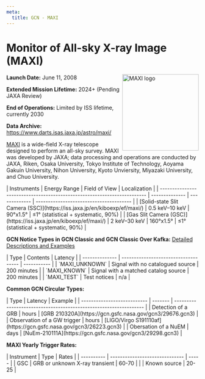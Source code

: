 ```yaml
---
meta:
  title: GCN - MAXI
---
```


# Monitor of All-sky X-ray Image (MAXI)

<img 
  src="/_static/img/maxi-logo.png"
  width="200"
  align="right"
  alt="MAXI logo"
  className="grid-col-6 mobile-lg:grid-col-4 tablet:grid-col-2 desktop:grid-col-3"
/>

**Launch Date:** June 11, 2008

**Extended Mission Lifetime:** 2024+ (Pending JAXA Review)

**End of Operations:** Limited by ISS lifetime, currently 2030

**Data Archive:**
https://www.darts.isas.jaxa.jp/astro/maxi/

[MAXI](http://maxi.riken.jp/top/) is a wide-field X-ray telescope designed to perform an all-sky survey. MAXI was developed by JAXA; data processing and operations are conducted by JAXA, Riken, Osaka University, Tokyo Institute of Technology, Aoyama Gakuin University, Nihon University, Kyoto Unviersity, Miyazaki University, and Chuo University.

<div className="overflow-table">
| Instruments                                                              | Energy Range   | Field of View | Localization                            |
| ------------------------------------------------------------------------ | -------------- | ------------- | --------------------------------------- |
| [Solid-state Slit Camera (SSC)](https://iss.jaxa.jp/en/kiboexp/ef/maxi/) | 0.5 keV–10 keV | 90°x1.5°      | &leq;1° (statistical + systematic, 90%) |
| [Gas Slit Camera (GSC)](https://iss.jaxa.jp/en/kiboexp/ef/maxi/)         | 2 keV–30 keV   | 160°x1.5°     | &leq;1° (statistical + systematic, 90%) |
</div>

**GCN Notice Types in GCN Classic and GCN Classic Over Kafka:**
[Detailed Descriptions and Examples](https://gcn.gsfc.nasa.gov/maxi.html)

<div className="overflow-table">
| Type           | Contents                             | Latency     |
| -------------- | ------------------------------------ | ----------- |
| `MAXI_UNKNOWN` | Signal with no catalogued source     | 200 minutes |
| `MAXI_KNOWN`   | Signal with a matched catalog source | 200 minutes |
| `MAXI_TEST`    | Test notices                         | n/a         |
</div>

**Common GCN Circular Types:**

<div className="overflow-table">
| Type                        | Latency | Example                                                           |
| --------------------------- | ------- | ----------------------------------------------------------------- |
| Detection of a GRB          | hours   | [GRB 210320A](https://gcn.gsfc.nasa.gov/gcn3/29676.gcn3)          |
| Observation of a GW trigger | hours   | [LIGO/Virgo S191110af](https://gcn.gsfc.nasa.gov/gcn3/26223.gcn3) |
| Obersation of a NuEM        | days    | [NuEm-210111A](https://gcn.gsfc.nasa.gov/gcn3/29298.gcn3)         |
</div>

**MAXI Yearly Trigger Rates:**

<div className="overflow-table">
| Instrument | Type                           | Rates |
| ---------- | ------------------------------ | ----- |
| GSC        | GRB or unknown X-ray transient | 60-70 |
|            | Known source                   | 20-25 |
</div>
